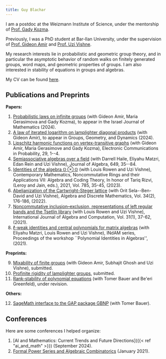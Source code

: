 ```yaml
---
title: Guy Blachar
---
```


I am a postdoc at the Weizmann Institute of Science, under the mentorship of [Prof. Gady Kozma](https://en.wikipedia.org/wiki/Gady_Kozma).

Previously, I was a PhD student at Bar-Ilan University, under the supervision of [Prof. Gideon Amir](https://u.math.biu.ac.il/~amirgi/) and [Prof. Uzi Vishne](https://u.math.biu.ac.il/~vishneu/).

My research interests lie in probabilistic and geometric group theory, and in particular the asymptotic behavior of random walks on finitely generated groups, word maps, and geometric properties of groups. I am also interested in stability of equations in groups and algebras.

My CV can be found [here](CV.pdf).

## Publications and Preprints

**Papers:**

1. [Probabilistic laws on infinite groups](https://arxiv.org/abs/2304.09144) (with Gideon Amir, Maria Gerasimova and Gady Kozma), to appear in the Israel Journal of Mathematics (2024).
2. [A law of iterated logarithm on lamplighter diagonal products](https://arxiv.org/abs/2205.05553) (with Gideon Amir), to appear in Groups, Geometry, and Dynamics (2024).
3. [Lipschitz harmonic functions on vertex-transitive graphs](https://arxiv.org/abs/2309.06247) (with Gideon Amir, Maria Gerasimove and Gady Kozma), Electronic Communications in Probability, 29, 1--4.
4. [Semiassociative algebras over a field](http://arxiv.org/abs/2308.14653) (with Darrell Haile, Eliyahu Matzri, Edan Rein and Uzi Vishne), Journal of Algebra, 649, 35--84.
5. [Identities of the algebra $\mathbb{O}\otimes\mathbb{O}$](https://www.ams.org/books/conm/785/) (with Louis Rowen and Uzi Vishne), Contemporary Mathematics, Noncommutative Rings and their Applications VII: Algebra and Coding Theory, In honor of Tariq Rizvi, (Leroy and Jain, eds.), 2021, Vol. 785, 35-45, (2023).
6. [Abelianization of the Cartwright-Steger lattice](https://admjournal.luguniv.edu.ua/index.php/adm/article/view/1966) (with Orit Sela--Ben-David and Uzi Vishne), Algebra and Discrete Mathematics, Vol. 34(2), 176-186, (2022).
7. [Noncommutative inclusion–exclusion, representations of left regular bands and the Tsetlin library‏](https://www.worldscientific.com/doi/abs/10.1142/S021819672150003X) (with Louis Rowen and Uzi Vishne), International Journal of Algebra and Computation, Vol. 31(1), 37-62, (2021).
8. [$\ell$-weak identities and central polynomials for matrix algebras](https://link.springer.com/chapter/10.1007/978-3-030-63111-6_5) (with Eliyahu Matzri, Louis Rowen and Uzi Vishne), INdAM series, Proceedings of the workshop ``Polynomial Identities in Algebras'', (2021).

**Preprints:**

9.	[Mixability of finite groups](https://arxiv.org/abs/2501.17806) (with Gideon Amir, Subhajit Ghosh and Uzi Vishne), submitted.
10.	[Profinite rigidity of lamplighter groups](https://arxiv.org/abs/2410.15945), submitted.
11.	[Rank-stability of polynomial equations](https://arxiv.org/abs/2401.04676) (with Tomer Bauer and Be'eri Greenfeld), under revision.

**Others:**

12. [SageMath interface to the GAP package GBNP](https://gitlab.com/mathzeta2/gbnp) (with Tomer Bauer).

## Conferences

Here are some conferences I helped organize:

1. [AI and Mathematics: Current Trends and Future Directions]({{< ref "ai_and_math" >}}) (September 2024).
2. [Formal Power Series and Algebraic Combinatorics](https://fpsac2021.math.biu.ac.il/) (January 2021).
